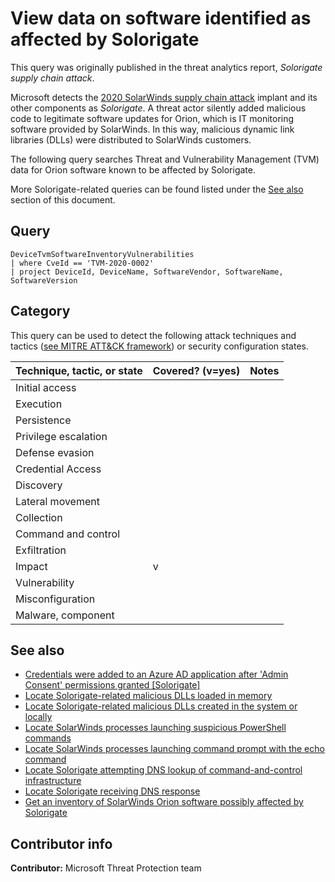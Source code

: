 # View data on software identified as affected by Solorigate

This query was originally published in the threat analytics report, *Solorigate supply chain attack*.

Microsoft detects the [2020 SolarWinds supply chain attack](https://msrc-blog.microsoft.com/2020/12/13/customer-guidance-on-recent-nation-state-cyber-attacks/) implant and its other components as *Solorigate*. A threat actor silently added malicious code to legitimate software updates for Orion, which is IT monitoring software provided by SolarWinds. In this way, malicious dynamic link libraries (DLLs) were distributed to SolarWinds customers.

The following query searches Threat and Vulnerability Management (TVM) data for Orion software known to be affected by Solorigate.

More Solorigate-related queries can be found listed under the [See also](#see-also) section of this document.

## Query

```kusto
DeviceTvmSoftwareInventoryVulnerabilities
| where CveId == 'TVM-2020-0002'
| project DeviceId, DeviceName, SoftwareVendor, SoftwareName, SoftwareVersion
```

## Category

This query can be used to detect the following attack techniques and tactics ([see MITRE ATT&CK framework](https://attack.mitre.org/)) or security configuration states.

| Technique, tactic, or state | Covered? (v=yes) | Notes |
|------------------------|----------|-------|
| Initial access |  |  |
| Execution |  |  |
| Persistence |  |  |
| Privilege escalation |  |  |
| Defense evasion |  |  |
| Credential Access |  |  |
| Discovery |  |  |
| Lateral movement |  |  |
| Collection |  |  |
| Command and control |  |  |
| Exfiltration |  |  |
| Impact | v |  |
| Vulnerability |  |  |
| Misconfiguration |  |  |
| Malware, component |  |  |

## See also

* [Credentials were added to an Azure AD application after 'Admin Consent' permissions granted [Solorigate]](../Persistence/CredentialsAddAfterAdminConsentedToApp[Solorigate].md)
* [Locate Solorigate-related malicious DLLs loaded in memory](locate-dll-loaded-in-memory[Solorigate].md)
* [Locate Solorigate-related malicious DLLs created in the system or locally](locate-dll-created-locally[Solorigate].md)
* [Locate SolarWinds processes launching suspicious PowerShell commands](launching-base64-powershell[Solorigate].md)
* [Locate SolarWinds processes launching command prompt with the echo command](launching-cmd-echo[Solorigate].md)
* [Locate Solorigate attempting DNS lookup of command-and-control infrastructure](c2-lookup-from-nonbrowser[Solorigate]..md)
* [Locate Solorigate receiving DNS response](c2-lookup-response[Solorigate].md)
* [Get an inventory of SolarWinds Orion software possibly affected by Solorigate](possible-affected-software-orion[Solorigate].md)

## Contributor info

**Contributor:** Microsoft Threat Protection team
